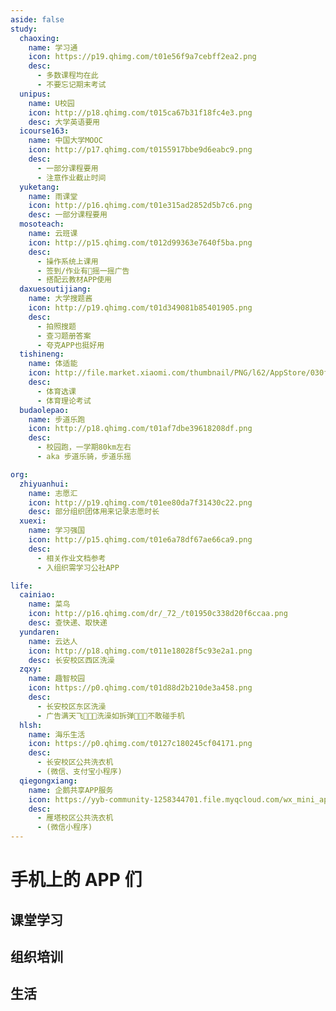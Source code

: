 ```yaml
---
aside: false
study:
  chaoxing:
    name: 学习通
    icon: https://p19.qhimg.com/t01e56f9a7cebff2ea2.png
    desc:
      - 多数课程均在此
      - 不要忘记期末考试
  unipus:
    name: U校园
    icon: http://p18.qhimg.com/t015ca67b31f18fc4e3.png
    desc: 大学英语要用
  icourse163:
    name: 中国大学MOOC
    icon: http://p17.qhimg.com/t0155917bbe9d6eabc9.png
    desc:
      - 一部分课程要用
      - 注意作业截止时间
  yuketang:
    name: 雨课堂
    icon: http://p16.qhimg.com/t01e315ad2852d5b7c6.png
    desc: 一部分课程要用
  mosoteach:
    name: 云班课
    icon: http://p15.qhimg.com/t012d99363e7640f5ba.png
    desc:
      - 操作系统上课用
      - 签到/作业有💩摇一摇广告
      - 搭配云教材APP使用
  daxuesoutijiang:
    name: 大学搜题酱
    icon: http://p19.qhimg.com/t01d349081b85401905.png
    desc:
      - 拍照搜题
      - 查习题册答案
      - 夸克APP也挺好用
  tishineng:
    name: 体适能
    icon: http://file.market.xiaomi.com/thumbnail/PNG/l62/AppStore/030f185b65da24325a716e41b42724479524d6685
    desc:
      - 体育选课
      - 体育理论考试
  budaolepao:
    name: 步道乐跑
    icon: http://p18.qhimg.com/t01af7dbe39618208df.png
    desc:
      - 校园跑，一学期80km左右
      - aka 步道乐骑，步道乐摇

org:
  zhiyuanhui:
    name: 志愿汇
    icon: http://p19.qhimg.com/t01ee80da7f31430c22.png
    desc: 部分组织团体用来记录志愿时长
  xuexi:
    name: 学习强国
    icon: http://p15.qhimg.com/t01e6a78df67ae66ca9.png
    desc:
      - 相关作业文档参考
      - 入组织需学习公社APP

life:
  cainiao:
    name: 菜鸟
    icon: http://p16.qhimg.com/dr/_72_/t01950c338d20f6ccaa.png
    desc: 查快递、取快递
  yundaren:
    name: 云达人
    icon: http://p18.qhimg.com/t011e18028f5c93e2a1.png
    desc: 长安校区西区洗澡
  zqxy:
    name: 趣智校园
    icon: https://p0.qhimg.com/t01d88d2b210de3a458.png
    desc:
      - 长安校区东区洗澡
      - 广告满天飞💩💩💩洗澡如拆弹💩💩💩不敢碰手机
  hlsh:
    name: 海乐生活
    icon: https://p0.qhimg.com/t0127c180245cf04171.png
    desc:
      - 长安校区公共洗衣机
      - (微信、支付宝小程序)
  qiegongxiang:
    name: 企鹅共享APP服务
    icon: https://yyb-community-1258344701.file.myqcloud.com/wx_mini_app_icon/wx52cfa5fc8d32a43d.png
    desc:
      - 雁塔校区公共洗衣机
      - (微信小程序)
---
```


<script setup>
import AppList from "/.vitepress/components/AppList.vue";
</script>

# 手机上的 APP 们

## 课堂学习

<AppList :data="$frontmatter.study" />

## 组织培训

<AppList :data="$frontmatter.org" />

## 生活

<AppList :data="$frontmatter.life" />
